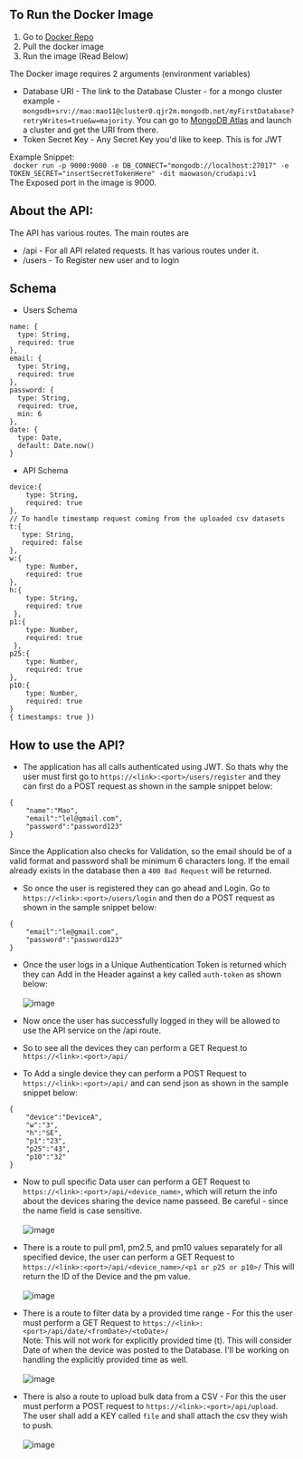 ## To Run the Docker Image<br/>
1. Go to [Docker Repo](https://hub.docker.com/r/maowason/crudapi)<br/>
2. Pull the docker image
3. Run the image (Read Below)

The Docker image requires 2 arguments (environment variables)<br/>
* Database URI - The link to the Database Cluster - for a mongo cluster example - `mongodb+srv://mao:mao11@cluster0.qjr2m.mongodb.net/myFirstDatabase?retryWrites=true&w=majority`. You can go to [MongoDB Atlas](https://www.mongodb.com/cloud/atlas) and launch a cluster and get the URI from there.<br/>
*  Token Secret Key - Any Secret Key you'd like to keep. This is for JWT<br/>

Example Snippet:<br/>
` docker run -p 9000:9000 -e DB_CONNECT="mongodb://localhost:27017" -e TOKEN_SECRET="insertSecretTokenHere" -dit maowason/crudapi:v1`<br/>
The Exposed port in the image is 9000.<br/>

## About the API:<br/>
The API has various routes. The main routes are <br/>
* /api - For all API related requests. It has various routes under it.
* /users - To Register new user and to login

## Schema
* Users Schema
```
name: {
  type: String,
  required: true
},
email: {
  type: String,
  required: true
},
password: {
  type: String,
  required: true,
  min: 6
},
date: {
  type: Date,
  default: Date.now()
}
```
* API Schema
```
device:{
    type: String,
    required: true
},
// To handle timestamp request coming from the uploaded csv datasets
t:{
   type: String,
   required: false
},
w:{
    type: Number,
    required: true
},
h:{
    type: String,
    required: true
 },
p1:{
    type: Number,
    required: true
 },
p25:{
    type: Number,
    required: true
},
p10:{
    type: Number,
    required: true
}
{ timestamps: true })
```
## How to use the API?
* The application has all calls authenticated using JWT. So thats why the user must first go to `https://<link>:<port>/users/register` and they can first do a POST request as shown in the sample snippet below:<br/>
```
{
    "name":"Mao",
    "email":"lel@gmail.com",
    "password":"password123"
}
```
Since the Application also checks for Validation, so the email should be of a valid format and password shall be minimum 6 characters long. If the email already exists in the database then a `400 Bad Request` will be returned.<br/>

* So once the user is registered they can go ahead and Login. Go to `https://<link>:<port>/users/login` and then do a POST request as shown in the sample snippet below:<br/>
```
{
    "email":"le@gmail.com",
    "password":"password123"
}
```
* Once the user logs in a Unique Authentication Token is returned which they can Add in the Header against a key called `auth-token` as shown below:<br/><br/> 
![image](https://user-images.githubusercontent.com/20398981/119907293-95c52d80-bf6d-11eb-9bc6-492e91256c77.png)

* Now once the user has successfully logged in they will be allowed to use the API service on the /api route.
* So to see all the devices they can perform a GET Request to `https://<link>:<port>/api/`
* To Add a single device they can perform a POST Request to `https://<link>:<port>/api/` and can send json as shown in the sample snippet below:<br/>
```
{
    "device":"DeviceA",
    "w":"3",
    "h":"SE",
    "p1":"23",
    "p25":"43",
    "p10":"32"
}
```
* Now to pull specific Data user can perform a GET Request to `https://<link>:<port>/api/<device_name>`, which will return the info about the devices sharing the device name passeed. Be careful - since the name field is case sensitive.<br/><br/>
![image](https://user-images.githubusercontent.com/20398981/119908003-38ca7700-bf6f-11eb-8cc6-5dc7503154e5.png)

* There is a route to pull pm1, pm2.5, and pm10 values separately for all specified device, the user can perform a GET Request to `https://<link>:<port>/api/<device_name>/<p1 or p25 or p10>/` This will return the ID of the Device and the pm value.<br/><br/>
![image](https://user-images.githubusercontent.com/20398981/119908253-cefe9d00-bf6f-11eb-87f2-cdf31379abfc.png)

* There is a route to filter data by a provided time range - For this the user must perform a GET Request to `https://<link>:<port>/api/date/<fromDate>/<toDate>/`<br/>
Note: This will not work for explicitly provided time (t). This will consider Date of when the device was posted to the Database. I'll be working on handling the explicitly provided time as well.<br/><br/>
![image](https://user-images.githubusercontent.com/20398981/119908940-58fb3580-bf71-11eb-8ee5-cbe90cd18766.png)

* There is also a route to upload bulk data from a CSV - For this the user must perform a POST request to `https://<link>:<port>/api/upload`. The user shall add a KEY called `file` and shall attach the csv they wish to push.<br/><br/>
![image](https://user-images.githubusercontent.com/20398981/119909324-33baf700-bf72-11eb-8842-43426915f388.png)
